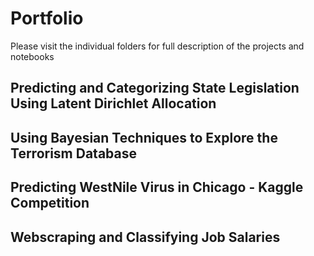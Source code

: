 # Portfolio
Please visit the individual folders for  full description of the projects and notebooks

## Predicting and Categorizing State Legislation Using Latent Dirichlet Allocation

## Using Bayesian Techniques to Explore the Terrorism Database

## Predicting WestNile Virus in Chicago - Kaggle Competition

## Webscraping and Classifying Job Salaries
